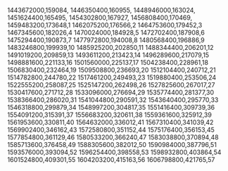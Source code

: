1443672000,159084,
1446350400,160955,
1448946000,163024,
1451624400,165495,
1454302800,167927,
1456808400,170469,
1459483200,173648,1
1462075200,176566,2
1464753600,179452,3
1467345600,182026,4
1470024000,184928,5
1472702400,187908,6
1475294400,190873,7
1477972800,194008,8
1480568400,196886,9
1483246800,199939,10
1485925200,202850,11
1488344400,206201,12
1491019200,209859,13
1493611200,213423,14
1496289600,217079,15
1498881600,221133,16
1501560000,225137,17
1504238400,228961,18
1506830400,232464,19
1509508800,236693,20
1512104400,240712,21
1514782800,244780,22
1517461200,249493,23
1519880400,253506,24
1522555200,258087,25
1525147200,262498,26
1527825600,267017,27
1530417600,271712,28
1533096000,276694,29
1535774400,281377,30
1538366400,286020,31
1541044800,290591,32
1543640400,295770,33
1546318800,299879,34
1548997200,304817,35
1551416400,309739,36
1554091200,315391,37
1556683200,320611,38
1559361600,325912,39
1561953600,330811,40
1564632000,336012,41
1567310400,341039,42
1569902400,346162,43
1572580800,351152,44
1575176400,356153,45
1577854800,361129,46
1580533200,366240,47
1583038800,370894,48
1585713600,376458,49
1588305600,382012,50
1590984000,387796,51
1593576000,393094,52
1596254400,398558,53
1598932800,403864,54
1601524800,409301,55
1604203200,415163,56
1606798800,421765,57
